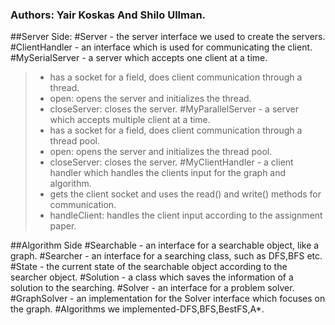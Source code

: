 ### Authors: Yair Koskas And Shilo Ullman.
##Server Side:
#Server - the server interface we used to create the servers.
#ClientHandler - an interface which is used for communicating the client.
#MySerialServer - a server which accepts one client at a time.
>- has a socket for a field, does client communication through a thread.
>- open: opens the server and initializes the thread.
>- closeServer: closes the server.
#MyParallelServer - a server which accepts multiple client at a time.
>- has a socket for a field, does client communication through a thread pool.
>- open: opens the server and initializes the thread pool.
>- closeServer: closes the server.
#MyClientHandler - a client handler which handles the clients input for the graph and algorithm.
>- gets the client socket and uses the read() and write() methods for communication.
>- handleClient: handles the client input according to the assignment paper.

##Algorithm Side
#Searchable - an interface for a searchable object, like a graph.
#Searcher - an interface for a searching class, such as DFS,BFS etc.
#State - the current state of the searchable object according to the searcher object.
#Solution - a class which saves the information of a solution to the searching.
#Solver - an interface for a problem solver.
#GraphSolver - an implementation for the Solver interface which focuses on the graph.
#Algorithms we implemented-DFS,BFS,BestFS,A*.
